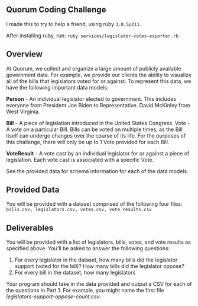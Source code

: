 ## Quorum Coding Challenge

I made this to try to help a friend, using ruby `3.0.5p211`.

After installing ruby, run: `ruby services/legislator-votes-exporter.rb`

## Overview

At Quorum, we collect and organize a large amount of publicly available government data. For example, we provide our clients the ability to visualize all of the bills that legislators voted for or against. To represent this data, we have the following important data models:

**Person** - An individual legislator elected to government. This includes everyone from President Joe Biden to Representative. David McKinley from West Virginia.

**Bill** - A piece of legislation introduced in the United States Congress.
Vote - A vote on a particular Bill. Bills can be voted on multiple times, as the Bill itself can undergo changes over the course of its life. For the purposes of this challenge, there will only be up to 1 Vote provided for each Bill.

**VoteResult** - A vote cast by an individual legislator for or against a piece of legislation. Each vote cast is associated with a specific Vote.

See the provided data for schema information for each of the data models.

## Provided Data

You will be provided with a dataset comprised of the following four files: 
`bills.csv, legislators.csv, votes.csv, vote_results.csv`

## Deliverables

You will be provided with a list of legislators, bills, votes, and vote results as specified above. You’ll be asked to answer the following questions:

1. For every legislator in the dataset, how many bills did the legislator support (voted for the bill)? How many bills did the legislator oppose?
2. For every bill in the dataset, how many legislators

Your program should take in the data provided and output a CSV for each of the questions in Part 1. For example, you might name the first file *legislators-support-oppose-count.csv*.